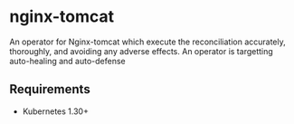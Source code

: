 # nginx-tomcat
An operator for Nginx-tomcat which execute the reconciliation accurately, thoroughly, and avoiding any adverse effects. An operator is targetting auto-healing and auto-defense



## Requirements

 * Kubernetes 1.30+
